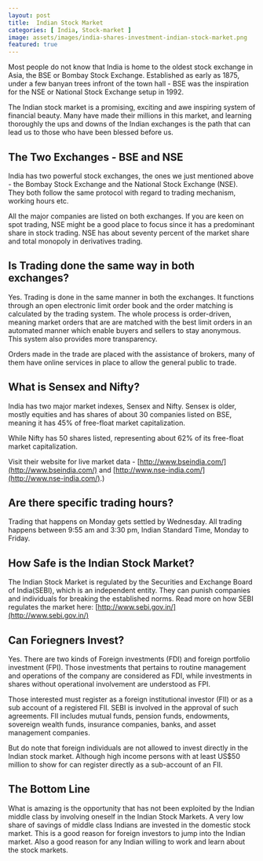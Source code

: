 ```yaml
---
layout: post
title:  Indian Stock Market
categories: [ India, Stock-market ]
image: assets/images/india-shares-investment-indian-stock-market.png
featured: true
---
```


Most people do not know that India is home to the oldest stock exchange in Asia, the BSE or Bombay Stock Exchange. Established as early as 1875, under a few banyan trees infront of the town hall - BSE was the inspiration for the NSE or National Stock Exchange setup in 1992.

The Indian stock market is a promising, exciting and awe inspiring system of financial beauty. Many have made their millions in this market, and learning thoroughly the ups and downs of the Indian exchanges is the path that can lead us to those who have been blessed before us.

## The Two Exchanges - BSE and NSE

India has two powerful stock exchanges, the ones we just mentioned above - the Bombay Stock Exchange and the National Stock Exchange (NSE). They both follow the same protocol with regard to trading mechanism, working hours etc.

All the major companies are listed on both exchanges. If you are keen on spot trading, NSE might be a good place to focus since it has a predominant share in stock trading. NSE has about seventy percent of the market share and total monopoly in derivatives trading.  

## Is Trading done the same way in both exchanges?

Yes. Trading is done in the same manner in both the exchanges. It functions through an open electronic limit order book and the order matching is calculated by the trading system. The whole process is order-driven, meaning market orders that are are matched with the best limit orders in an automated manner which enable buyers and sellers to stay anonymous. This system also provides more transparency.  

Orders made in the trade are placed with the assistance of brokers, many of them have online services in place to allow the general public to trade.
  

## What is Sensex and Nifty?

India has two major market indexes, Sensex and Nifty. Sensex is older, mostly equities and has shares of about 30 companies listed on BSE, meaning it has 45% of free-float market capitalization.

While Nifty has 50 shares listed, representing about 62% of its free-float market capitalization.  

Visit their website for live market data - [http://www.bseindia.com/](http://www.bseindia.com/) and [http://www.nse-india.com/](http://www.nse-india.com/).)


## Are there specific trading hours?

Trading that happens on Monday gets settled by Wednesday. All trading happens between 9:55 am and 3:30 pm, Indian Standard Time, Monday to Friday.


## How Safe is the Indian Stock Market?

The Indian Stock Market is regulated by the Securities and Exchange Board of India(SEBI), which is an independent entity. They can punish companies and individuals for breaking the established norms. Read more on how SEBI regulates the market here: [http://www.sebi.gov.in/](http://www.sebi.gov.in/)
  

## Can Foriegners Invest?

Yes. There are two kinds of Foreign investments (FDI) and foreign portfolio investment (FPI). Those investments that pertains to routine management and operations of the company are considered as FDI, while investments in shares without operational involvement are understood as FPI.

Those interested must register as a foreign institutional investor (FII) or as a sub account of a registered FII. SEBI is involved in the approval of such agreements. FII includes mutual funds, pension funds, endowments, sovereign wealth funds, insurance companies, banks, and asset management companies.  

But do note that foreign individuals are not allowed to invest directly in the Indian stock market. Although high income persons with at least US$50 million to show for can register directly as a sub-account of an FII. 
  

## The Bottom Line

What is amazing is the opportunity that has not been exploited by the Indian middle class by involving oneself in the Indian Stock Markets. A very low share of savings of middle class Indians are invested in the domestic stock market. This is a good reason for foreign investors to jump into the Indian market. Also a good reason for any Indian willing to work and learn about the stock markets.
